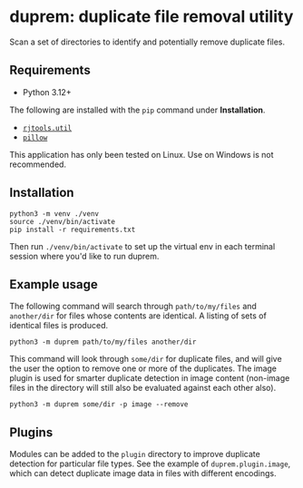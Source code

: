 # duprem: duplicate file removal utility

Scan a set of directories to identify and potentially remove duplicate files.

## Requirements

* Python 3.12+

The following are installed with the `pip` command under **Installation**.

* [`rjtools.util`](https://github.com/blackoutjack/rjtools.util)
* [`pillow`](https://github.com/python-pillow)

This application has only been tested on Linux. Use on Windows is not
recommended.

## Installation

    python3 -m venv ./venv
    source ./venv/bin/activate
    pip install -r requirements.txt

Then run `./venv/bin/activate` to set up the virtual env in each terminal
session where you'd like to run duprem.

## Example usage

The following command will search through `path/to/my/files` and `another/dir`
for files whose contents are identical. A listing of sets of identical files
is produced.

    python3 -m duprem path/to/my/files another/dir

This command will look through `some/dir` for duplicate files, and will give
the user the option to remove one or more of the duplicates. The image plugin
is used for smarter duplicate detection in image content (non-image files in
the directory will still also be evaluated against each other also).

    python3 -m duprem some/dir -p image --remove

## Plugins

Modules can be added to the `plugin` directory to improve duplicate detection
for particular file types. See the example of `duprem.plugin.image`, which can
detect duplicate image data in files with different encodings.

